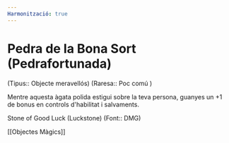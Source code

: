 ```yaml
---
Harmonització: true
---
```

# Pedra de la Bona Sort (Pedrafortunada)

(Tipus:: Objecte meravellós) (Raresa:: Poc comú )

Mentre aquesta àgata polida estigui sobre la teva persona, guanyes un +1 de bonus en controls d'habilitat i salvaments.

Stone of Good Luck (Luckstone) (Font:: DMG)

[[Objectes Màgics]]
